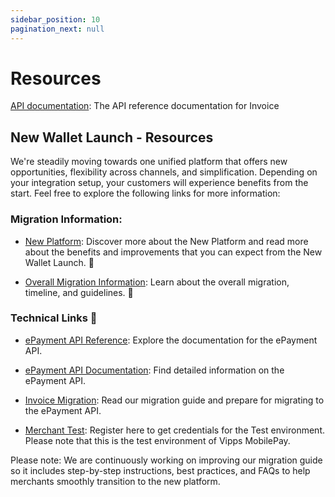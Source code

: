 ```yaml
---
sidebar_position: 10
pagination_next: null
---
```


# Resources

[API documentation](/api/invoice): The API reference documentation for Invoice

 

## New Wallet Launch - Resources  

We're steadily moving towards one unified platform that offers new opportunities, flexibility across channels, and simplification. Depending on your integration setup, your customers will experience benefits from the start. 
Feel free to explore the following links for more information: 


### Migration Information:

- [New Platform](https://www.mobilepaygroup.com/partner/new-platform): Discover more about the New Platform and read more about the benefits and improvements that you can expect from the New Wallet Launch. :rocket:

- [Overall Migration Information](https://developer.vippsmobilepay.com/docs/mp-migration-guide/): Learn about the overall migration, timeline, and guidelines.  :calendar:  

### Technical Links :link:

- [ePayment API Reference](https://developer.vippsmobilepay.com/api/recurring/): Explore the documentation for the ePayment API.   

- [ePayment API Documentation](https://developer.vippsmobilepay.com/docs/APIs/epayment/): Find detailed information on the ePayment API.   

- [Invoice Migration](https://developer.vippsmobilepay.com/docs/mp-migration-guide/invoice/): Read our migration guide and prepare for migrating to the ePayment API.  

- [Merchant Test](https://www.mobilepaygroup.com/partner/merchant-test): Register here to get credentials for the Test environment. Please note that this is the test environment of Vipps MobilePay.


Please note: We are continuously working on improving our migration guide so it includes  step-by-step instructions, best practices, and FAQs to help merchants smoothly transition to the new platform.  

